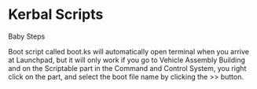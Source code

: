 # Kerbal Scripts

Baby Steps


Boot script called boot.ks will automatically open terminal when you arrive at Launchpad, but it will only work if you go to Vehicle Assembly Building and on the Scriptable part in the Command and Control System, you right click on the part, and select the boot file name by clicking the >> button.
